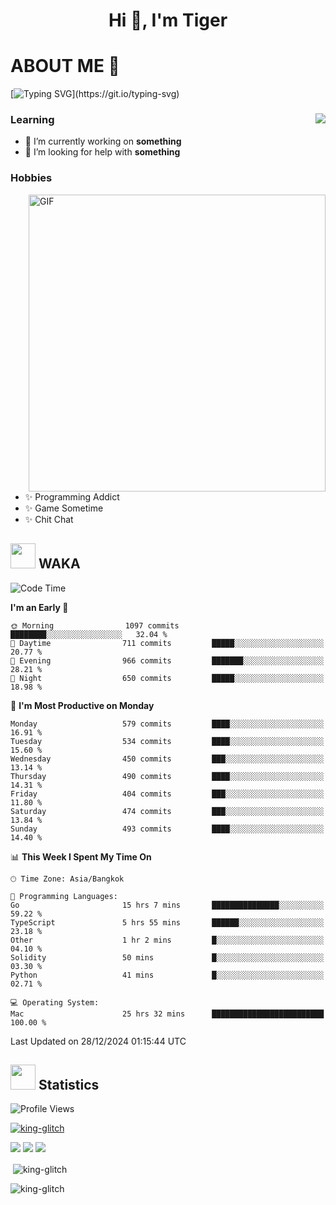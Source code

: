 <h1 align="center">Hi 👋, I'm Tiger</h1>




# ABOUT ME 💬

[![Typing SVG](https://readme-typing-svg.herokuapp.com?color=22F771&vCenter=true&lines=A+perssionate+developer+from+nowhere.)](https://git.io/typing-svg)

<div>
 <img align="right" src="https://spotify-github-profile.vercel.app/api/view?uid=12129734423&cover_image=false&theme=default&bar_color=22d016&bar_color_cover=true" />
 <h3>Learning</h3>
 
 <ul>
  <li>🔭 I’m currently working on <b>something</b></li>
  <li>🤝 I’m looking for help with <b>something</b></li>
 </ul>
 
</div>
<div>
 <h3>Hobbies</h3>
 <img align="right" height="475px"  alt="GIF" src="https://i.pinimg.com/originals/1f/b7/db/1fb7dbee557e5ed509f7517da8a84d58.gif" />
 <ul>
  <li>✨ Programming Addict</li>
  <li>✨ Game Sometime</li>
  <li>✨ Chit Chat</li>
 </ul>
 
</div>



## <img height="40" src="https://raw.githubusercontent.com/innng/innng/master/assets/kyubey.gif"/> WAKA

<!--START_SECTION:waka-->
![Code Time](http://img.shields.io/badge/Code%20Time-3%2C052%20hrs%2022%20mins-blue)

**I'm an Early 🐤** 

```text
🌞 Morning                1097 commits        ████████░░░░░░░░░░░░░░░░░   32.04 % 
🌆 Daytime                711 commits         █████░░░░░░░░░░░░░░░░░░░░   20.77 % 
🌃 Evening                966 commits         ███████░░░░░░░░░░░░░░░░░░   28.21 % 
🌙 Night                  650 commits         █████░░░░░░░░░░░░░░░░░░░░   18.98 % 
```
📅 **I'm Most Productive on Monday** 

```text
Monday                   579 commits         ████░░░░░░░░░░░░░░░░░░░░░   16.91 % 
Tuesday                  534 commits         ████░░░░░░░░░░░░░░░░░░░░░   15.60 % 
Wednesday                450 commits         ███░░░░░░░░░░░░░░░░░░░░░░   13.14 % 
Thursday                 490 commits         ████░░░░░░░░░░░░░░░░░░░░░   14.31 % 
Friday                   404 commits         ███░░░░░░░░░░░░░░░░░░░░░░   11.80 % 
Saturday                 474 commits         ███░░░░░░░░░░░░░░░░░░░░░░   13.84 % 
Sunday                   493 commits         ████░░░░░░░░░░░░░░░░░░░░░   14.40 % 
```


📊 **This Week I Spent My Time On** 

```text
🕑︎ Time Zone: Asia/Bangkok

💬 Programming Languages: 
Go                       15 hrs 7 mins       ███████████████░░░░░░░░░░   59.22 % 
TypeScript               5 hrs 55 mins       ██████░░░░░░░░░░░░░░░░░░░   23.18 % 
Other                    1 hr 2 mins         █░░░░░░░░░░░░░░░░░░░░░░░░   04.10 % 
Solidity                 50 mins             █░░░░░░░░░░░░░░░░░░░░░░░░   03.30 % 
Python                   41 mins             █░░░░░░░░░░░░░░░░░░░░░░░░   02.71 % 

💻 Operating System: 
Mac                      25 hrs 32 mins      █████████████████████████   100.00 % 
```


 Last Updated on 28/12/2024 01:15:44 UTC
<!--END_SECTION:waka-->
## <img height="40" src="https://raw.githubusercontent.com/innng/innng/master/assets/kyubey.gif"/> Statistics
![Profile Views](https://komarev.com/ghpvc/?username=king-glitch)  

<p align="left"> 
 <a href="https://github.com/ryo-ma/github-profile-trophy">
  <img src="https://github-profile-trophy.vercel.app/?username=king-glitch&theme=dracula" alt="king-glitch" />
 </a> </p>

![](https://github-profile-summary-cards.vercel.app/api/cards/profile-details?username=king-glitch&theme=dracula)
![](https://github-profile-summary-cards.vercel.app/api/cards/stats?username=king-glitch&theme=dracula) 
![](https://github-profile-summary-cards.vercel.app/api/cards/productive-time?username=king-glitch&theme=dracula)


<p>&nbsp;<img align="center" src="https://github-readme-stats.vercel.app/api?username=king-glitch&theme=dracula" alt="king-glitch" /></p>

<p><img align="center" src="https://github-readme-streak-stats.herokuapp.com/?user=king-glitch&theme=dracula" alt="king-glitch" /></p>
